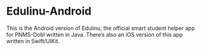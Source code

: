 # Edulinu-Android

This is the Android version of Edulinu, the official smart student helper app for PNMS-Dobl written in Java. There’s also an iOS version of this app written in Swift/UIKit.
